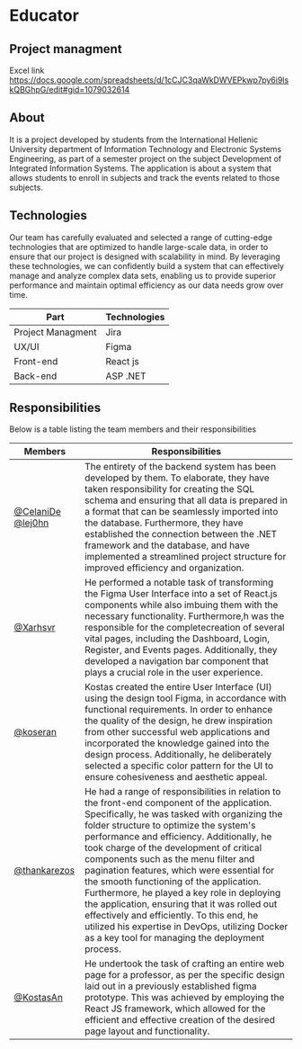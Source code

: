 # Educator

## Project managment
Excel link https://docs.google.com/spreadsheets/d/1cCJC3qaWkDWVEPkwp7py6i9lskQBGhpG/edit#gid=1079032614

## About

It is a project developed by students from the International Hellenic University department of Information Technology and Electronic Systems Engineering, as part of a semester project on the subject Development of Integrated Information Systems. The application is about a system that allows students to enroll in subjects and track the events related to those subjects.

## Technologies

Our team has carefully evaluated and selected a range of cutting-edge technologies that are optimized to handle large-scale data, in order to ensure that our project is designed with scalability in mind. By leveraging these technologies, we can confidently build a system that can effectively manage and analyze complex data sets, enabling us to provide superior performance and maintain optimal efficiency as our data needs grow over time.

| Part              | Technologies |
| ----------------- | ------------ |
| Project Managment | Jira         |
| UX/UI             | Figma        |
| Front-end         | React js     |
| Back-end          | ASP .NET     |

## Responsibilities

Below is a table listing the team members and their responsibilities

| Members                                                                       | Responsibilities                                                                                                                                                                                                                                                                                                                                                                                                                                                                                                                                                                                                                                                   |
| ----------------------------------------------------------------------------- | ------------------------------------------------------------------------------------------------------------------------------------------------------------------------------------------------------------------------------------------------------------------------------------------------------------------------------------------------------------------------------------------------------------------------------------------------------------------------------------------------------------------------------------------------------------------------------------------------------------------------------------------------------------------ |
| [@CelaniDe](https://github.com/CelaniDe) [@lej0hn](https://github.com/lej0hn) | The entirety of the backend system has been developed by them. To elaborate, they have taken responsibility for creating the SQL schema and ensuring that all data is prepared in a format that can be seamlessly imported into the database. Furthermore, they have established the connection between the .NET framework and the database, and have implemented a streamlined project structure for improved efficiency and organization.                                                                                                                                                                                                                        |
| [@Xarhsvr](https://github.com/Xarhsvr)                                        | He performed a notable task of transforming the Figma User Interface into a set of React.js components while also imbuing them with the necessary functionality. Furthermore,h was the responsible for the completecreation of several vital pages, including the Dashboard, Login, Register, and Events pages. Additionally, they developed a navigation bar component that plays a crucial role in the user experience.                                                                                                                                                                                                                                          |
| [@koseran](https://github.com/koseran)                                        | Kostas created the entire User Interface (UI) using the design tool Figma, in accordance with functional requirements. In order to enhance the quality of the design, he drew inspiration from other successful web applications and incorporated the knowledge gained into the design process. Additionally, he deliberately selected a specific color pattern for the UI to ensure cohesiveness and aesthetic appeal.                                                                                                                                                                                                                                            |
| [@thankarezos](https://github.com/thankarezos)                                | He had a range of responsibilities in relation to the front-end component of the application. Specifically, he was tasked with organizing the folder structure to optimize the system's performance and efficiency. Additionally, he took charge of the development of critical components such as the menu filter and pagination features, which were essential for the smooth functioning of the application. Furthermore, he played a key role in deploying the application, ensuring that it was rolled out effectively and efficiently. To this end, he utilized his expertise in DevOps, utilizing Docker as a key tool for managing the deployment process. |
| [@KostasAn](https://github.com/KostasAn)                                      | He undertook the task of crafting an entire web page for a professor, as per the specific design laid out in a previously established figma prototype. This was achieved by employing the React JS framework, which allowed for the efficient and effective creation of the desired page layout and functionality.                                                                                                                                                                                                                                                                                                                                                 |
